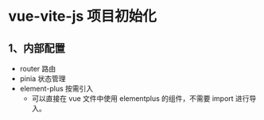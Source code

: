 # vue-vite-js 项目初始化

## 1、内部配置

- router 路由
- pinia 状态管理
- element-plus 按需引入
  - 可以直接在 vue 文件中使用 elementplus 的组件，不需要 import 进行导入。
